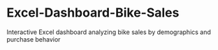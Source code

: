 # Excel-Dashboard-Bike-Sales
Interactive Excel dashboard analyzing bike sales by demographics and purchase behavior
